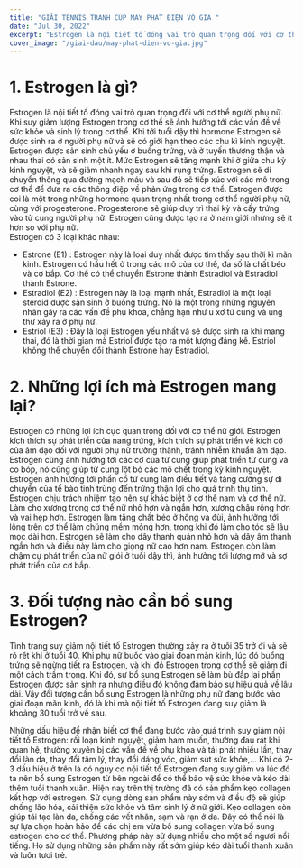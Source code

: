 ```yaml
---
title: "GIẢI TENNIS TRANH CÚP MÁY PHÁT ĐIỆN VÕ GIA "
date: "Jul 30, 2022"
excerpt: "Estrogen là nội tiết tố đóng vai trò quan trọng đối với cơ thể người phụ nữ"
cover_image: "/giai-dau/may-phat-dien-vo-gia.jpg"
---
```


# 1. Estrogen là gì?

Estrogen là nội tiết tố đóng vai trò quan trọng đối với cơ thể người phụ nữ. Khi suy giảm lượng Estrogen trong cơ thể sẽ ảnh hưởng tới các vấn đề về sức khỏe và sinh lý trong cơ thể. Khi tới tuổi dậy thì hormone Estrogen sẽ được sinh ra ở người phụ nữ và sẽ có giới hạn theo các chu kì kinh nguyệt. Estrogen được sản sinh chủ yếu ở buồng trứng, và ở tuyến thượng thận và nhau thai có sản sinh một ít. Mức Estrogen sẽ tăng mạnh khi ở giữa chu kỳ kinh nguyệt, và sẽ giảm nhanh ngay sau khi rụng trứng. Estrogen sẽ di chuyển thông qua đường mạch máu và sau đó sẽ tiếp xúc với các mô trong cơ thể để đưa ra các thông điệp về phản ứng trong cơ thể. Estrogen được coi là một trong những hormone quan trọng nhất trong cơ thể người phụ nữ, cùng với progesterone. Progesterone sẽ giúp duy trì thai kỳ và cấy trứng vào tử cung người phụ nữ. Estrogen cũng được tạo ra ở nam giới nhưng sẽ ít hơn so với phụ nữ.  
Estrogen có 3 loại khác nhau:

- Estrone (E1) : Estrogen này là loại duy nhất được tìm thấy sau thời kì mãn kinh. Estrogen có hầu hết ở trong các mô của cơ thể, đa số là chất béo và cơ bắp. Cơ thể có thể chuyển Estrone thành Estradiol và Estradiol thành Estrone.
- Estradiol (E2) : Estrogen này là loại mạnh nhất, Estradiol là một loại steroid được sản sinh ở buồng trứng. Nó là một trong những nguyên nhân gây ra các vấn đề phụ khoa, chẳng hạn như u xơ tử cung và ung thư xảy ra ở phụ nữ.
- Estriol (E3) : Đây là loại Estrogen yếu nhất và sẽ được sinh ra khi mang thai, đó là thời gian mà Estriol được tạo ra một lượng đáng kể. Estriol không thể chuyển đổi thành Estrone hay Estradiol.

# 2. Những lợi ích mà Estrogen mang lại?

Estrogen có những lợi ích cực quan trọng đối với cơ thể nữ giới. Estrogen kích thích sự phát triển của nang trứng, kích thích sự phát triển về kích cỡ của âm đạo đối với người phụ nữ trưởng thành, tránh nhiễm khuẩn âm đạo. Estrogen cũng ảnh hưởng tới các cơ của tử cung giúp phát triển tử cung và co bóp, nó cũng giúp tử cung lột bỏ các mô chết trong kỳ kinh nguyệt. Estrogen ảnh hưởng tới phẩn cổ tử cung làm điều tiết và tăng cường sự di chuyển của tế bào tinh trùng đến trứng thận lợi cho quá trình thụ tinh.
Estrogen chịu trách nhiệm tạo nên sự khác biệt ở cơ thể nam và cơ thể nữ. Làm cho xương trong cơ thể nữ nhỏ hơn và ngắn hơn, xương chậu rộng hơn và vai hẹp hơn. Estrogen làm tăng chất béo ở hông và đùi, ảnh hưởng tới lông trên cơ thể làm chúng mềm mỏng hơn, trong khi đó làm cho tóc sẽ lâu mọc dài hơn. Estrogen sẽ làm cho dây thanh quản nhỏ hơn và dây âm thanh ngắn hơn và điều này làm cho giọng nữ cao hơn nam. Estrogen còn làm chậm cự phát triển của nữ giói ở tuổi dậy thì, ảnh hưởng tới lượng mỡ và sợ phát triển của cơ bắp.

# 3. Đối tượng nào cần bổ sung Estrogen?

Tình trang suy giảm nội tiết tố Estrogen thường xảy ra ở tuổi 35 trở đi và sẽ rõ rết khi ở tuổi 40. Khi phụ nữ buốc vào giai đoạn mãn kinh, lúc đó buổng trứng sẽ ngừng tiết ra Estrogen, và khi đó Estrogen trong cơ thể sẽ giảm đi một cách trầm trọng. Khi đó, sự bổ sung Estrogen sẽ làm bù đắp lại phần Estrogen được sản sinh ra nhưng điều đó không đảm bảo sự hiệu quả về lâu dài. Vậy đối tượng cần bổ sung Estrogen là những phụ nữ đang bước vào giai đoạn mãn kinh, đó là khi mà nội tiết tố Estrogen đang suy giảm là khoảng 30 tuổi trở về sau.

Những dấu hiệu để nhận biết cơ thể đang bước vào quá trình suy giảm nội tiết tố Estrogen: rối loạn kinh nguyệt, giảm ham muốn, thường đau rát khi quan hệ, thường xuyên bị các vấn đề về phụ khoa và tái phát nhiều lần, thay đổi làn da, thay đổi tâm lý, thay đổi dáng vóc, giảm sút sức khỏe,… Khi có 2-3 dấu hiệu ở trên là có nguy cơ nội tiết tố Estrogen đang suy giảm và lúc đó ta nên bổ sung Estrogen từ bên ngoài để có thể bảo vệ sức khỏe và kéo dài thêm tuổi thanh xuân.
Hiện nay trên thị trường đã có sản phẩm kẹo collagen kết hợp với estrogen. Sử dụng dòng sản phẩm này sớm và điều độ sẽ giúp chống lão hóa, cải thiện sức khỏe và tâm sinh lý ở nữ giới. Kẹo collagen còn giúp tái tạo làn da, chống các vết nhăn, sạm và rạn ở da. Đây có thể nói là sự lựa chọn hoàn hảo để các chị em vừa bổ sung collagen vừa bổ sung estrogen cho cơ thể. Phương pháp này sử dụng nhiều cho một số người nổi tiếng. Họ sử dụng những sản phẩm này rất sớm giúp kéo dài tuổi thanh xuân và luôn tươi trẻ.
